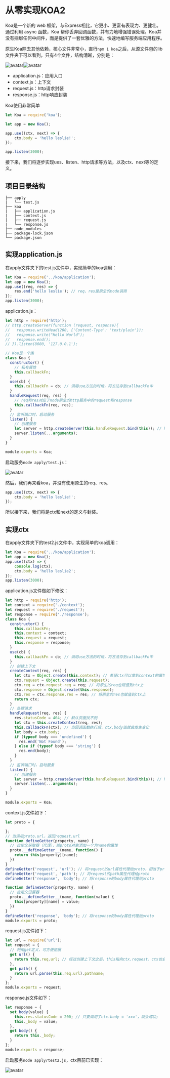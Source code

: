 # 从零实现KOA2
Koa是一个新的 web 框架，与Express相比，它更小、更富有表现力、更健壮。通过利用 async 函数，Koa 帮你丢弃回调函数，并有力地增强错误处理。Koa并没有捆绑任何中间件，而是提供了一套优雅的方法，快速地编写服务端应用程序。

原生Koa除去其他依赖，核心文件非常小，直行`npm i koa`之后，从源文件包的lib文件夹下可以看到，只有4个文件，结构清晰，分别是：

![avatar](/md-images/build-koa2/k0.png)![avatar](/md-images/build-koa2/k1.png)

- application.js：应用入口
- context.js：上下文
- request.js：http请求封装
- response.js：http响应封装

Koa使用非常简单
```js
let Koa = require('koa');

let app = new Koa();

app.use((ctx, next) => {
    ctx.body = 'hello leslie!';
});

app.listen(3000);
```
接下来，我们将逐步实现ues、listen、http请求等方法，以及ctx、next等的定义。

## 项目目录结构
```
├── apply
|   └── test.js
├── koa
|   ├── application.js
|   ├── context.js
|   ├── request.js
|   └── response.js
├── node_modules
├── package-lock.json
└── package.json
```

## 实现application.js
在apply文件夹下的test.js文件中，实现简单的koa调用：
```js
let Koa = require('../koa/application');
let app = new Koa();
app.use((req, res) => {
    res.end('hello leslie'); // req、res是原生的node调用
});
app.listen(3000);
```
application.js：
```js
let http = require('http');
// http.createServer(function (request, response){
//   response.writeHead(200, {'Content-Type': 'text/plain'});
//   response.write("Hello World");
//   response.end();
// }).listen(8080, '127.0.0.1');

// Koa是一个类
class Koa {
  constructor() {
    // 私有属性
    this.callbackFn;
  }
  use(cb) {
    this.callbackFn = cb; // 调用use方法的时候，将方法存到callbackFn中
  }
  handleRequest(req, res) {
    // req和res对应了node原生的http服务中的request和response
    this.callbackFn(req, res);
  }
  // 监听端口时，启动服务
  listen() {
    // 创建服务
    let server = http.createServer(this.handleRequest.bind(this)); // handleRequest绑定当前Koa作用域，handleRequest中的this就指向了Koa
    server.listen(...arguments);
  }
}

module.exports = Koa;
```
启动服务`node apply/test.js`：

![avatar](/md-images/build-koa2/k2.png)

然后，我们再来看koa，并没有使用原生的req、res。
```js
app.use((ctx, next) => {
    ctx.body = 'hello leslie!';
});
```
所以接下来，我们将是ctx和next的定义与封装。

## 实现ctx
在apply文件夹下的test2.js文件中，实现简单的koa调用：
```js
let Koa = require('../koa/application');
let app = new Koa();
app.use((ctx) => {
    console.log(ctx);
    ctx.body = 'hello leslie2';
});
app.listen(3000);
```

application.js文件做如下修改：
```js
let http = require('http');
let context = require('./context');
let request = require('./request');
let response = require('./response');
class Koa {
  constructor() {
    this.callbackFn;
    this.context = context;
    this.request = request;
    this.response = response;
  }
  use(cb) {
    this.callbackFn = cb; // 调用use方法的时候，将方法存到callbackFn中
  }
  // 创建上下文
  createContext(req, res) {
    let ctx = Object.create(this.context); // 希望ctx可以拿到context的属性，但是不修改context的属性
    ctx.request = Object.create(this.request);
    ctx.req = ctx.request.req = req; // 将原生的req也赋值到ctx上
    ctx.response = Object.create(this.response);
    ctx.res = ctx.response.res = res; // 将原生的res也赋值到ctx上
    return ctx;
  }
  // 处理请求
  handleRequest(req, res) {
    res.statusCode = 404; // 默认页面找不到
    let ctx = this.createContext(req, res);
    this.callbackFn(ctx); // 当回调函数执行后，ctx.body值就会发生变化
    let body = ctx.body;
    if (typeof body === 'undefined') {
      res.end('Not Found');
    } else if (typeof body === 'string') {
      res.end(body);
    }
  }
  // 监听端口时，启动服务
  listen() {
    // 创建服务
    let server = http.createServer(this.handleRequest.bind(this)); // handleRequest绑定当前Koa作用域，handleRequest中的this就指向了Koa
    server.listen(...arguments);
  }
}

module.exports = Koa;
```
context.js文件如下：
```js
let proto = {

};
// 当调用proto.url，返回request.url
function defineGetter(property, name) {
  // 自定义获取器（代理），给proto对象添加一个为name的属性
  proto.__defineGetter__(name, function() {
    return this[property][name];
  })
}
defineGetter('request', 'url'); // 将request的url属性代理给proto，相当于proto.url = proto.request.url;
defineGetter('request', 'path'); // 将request的path属性代理给proto
defineGetter('response', 'body'); // 将response的body属性代理给proto

function defineSetter(property, name) {
  // 自定义设置器
  proto.__defineSetter__(name, function(value) {
    this[property][name] = value;
  })
}
defineSetter('response', 'body'); // 将response的body属性代理给proto
module.exports = proto;
```

request.js文件如下：
```js
let url = require('url');
let request = {
  // 利用get定义，可方便拓展
  get url() {
    return this.req.url; // 经过创建上下文之后，this指向ctx.request，ctx也会代理ctx.request上的属性
  },
  get path() {
    return url.parse(this.req.url).pathname;
  }
};
module.exports = request;
```

response.js文件如下：
```js
let response = {
  set body(value) {
    this.res.statusCode = 200; // 只要调用了ctx.body = 'xxx'，就会成功;
    this._body = value;
  },
  get body() {
    return this._body;
  }
};
module.exports = response;
```

启动服务`node apply/test2.js`，ctx目前已实现：

![avatar](/md-images/build-koa2/k3.png)